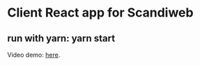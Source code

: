 # Client React app for Scandiweb

## run with yarn: yarn start

Video demo: [here](https://drive.google.com/file/d/1RBFswiJYaARQk2nvE4M21HAXBygDR4Fo/view?usp=sharing).
